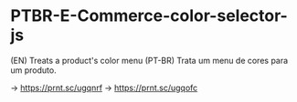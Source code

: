 # PTBR-E-Commerce-color-selector-js
(EN) Treats a product's color menu (PT-BR) Trata um menu de cores para um produto.

→ https://prnt.sc/ugqnrf
→ https://prnt.sc/ugqofc


